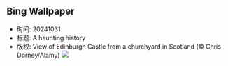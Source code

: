 ## Bing Wallpaper
- 时间: 20241031
- 标题: A haunting history
- 版权: View of Edinburgh Castle from a churchyard in Scotland (© Chris Dorney/Alamy)
![](https://cn.bing.com/th?id=OHR.HauntedEdinburgh_EN-US3906244993_UHD.jpg&rf=LaDigue_UHD.jpg&pid=hp&w=3840&h=2160&rs=1&c=4)
